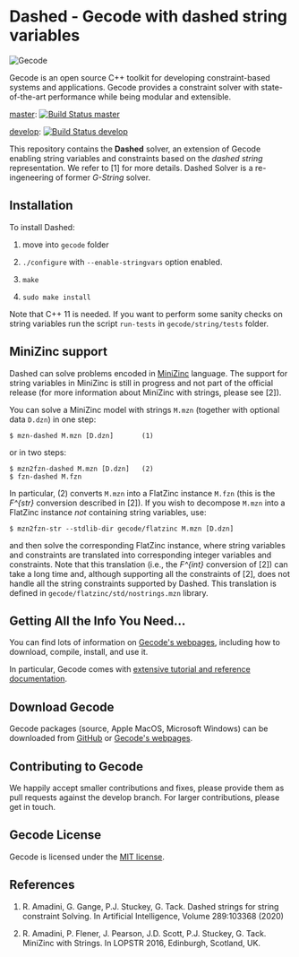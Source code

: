# Dashed - Gecode with dashed string variables

![Gecode](images/gecode-logo-100.png "Gecode")

Gecode is an open source C++ toolkit for developing
constraint-based systems and applications. Gecode provides a
constraint solver with state-of-the-art performance while being
modular and extensible.

[master](https://github.com/Gecode/gecode/tree/master): 
[![Build Status master](https://api.travis-ci.org/Gecode/gecode.svg?branch=master)](https://travis-ci.org/Gecode/gecode)

[develop](https://github.com/Gecode/gecode/tree/develop): 
[![Build Status develop](https://api.travis-ci.org/Gecode/gecode.svg?branch=develop)](https://travis-ci.org/Gecode/gecode)


This repository contains the __Dashed__ solver, an extension of Gecode enabling 
string variables and constraints based on the _dashed string_ representation.
We refer to [1] for more details.
Dashed Solver is a re-ingeneering of former _G-String_ solver.

## Installation

To install Dashed:

1. move into ```gecode``` folder

2. ```./configure``` with ```--enable-stringvars``` option enabled.

3. ```make```

4. ```sudo make install```

Note that C++ 11 is needed. If you want to perform some sanity checks on string 
variables run the script ```run-tests``` in ```gecode/string/tests``` folder.

## MiniZinc support

Dashed can solve problems encoded in [MiniZinc](http://www.minizinc.org/) 
language. The support for string variables in MiniZinc is still in progress and 
not part of the official release (for more information about MiniZinc with 
strings, please see [2]).

You can solve a MiniZinc model with strings ```M.mzn``` (together with optional 
data ```D.dzn```) in one step:

    $ mzn-dashed M.mzn [D.dzn]       (1)
   
or in two steps:
   
    $ mzn2fzn-dashed M.mzn [D.dzn]   (2)
    $ fzn-dashed M.fzn

In particular, (2) converts ```M.mzn``` into a FlatZinc instance ```M.fzn``` 
(this is the _F^{str}_ conversion described in [2]). If you wish to decompose 
```M.mzn``` into a FlatZinc instance _not_ containing string variables, use:

    $ mzn2fzn-str --stdlib-dir gecode/flatzinc M.mzn [D.dzn]
  
and then solve the corresponding FlatZinc instance, where string variables and 
constraints are translated into corresponding integer variables and constraints.
Note that this translation (i.e., the _F^{int}_ conversion of [2]) can take a 
long time and, although supporting all the constraints of [2], does not handle 
all the string constraints supported by Dashed. This translation is defined 
in ```gecode/flatzinc/std/nostrings.mzn``` library.

## Getting All the Info You Need...

You can find lots of information on
[Gecode's webpages](https://gecode.github.io),
including how to download, compile, install, and use it. 

In particular,
Gecode comes with
[extensive tutorial and reference documentation](https://gecode.github.io/documentation.html).

## Download Gecode

Gecode packages (source, Apple MacOS, Microsoft Windows) can be downloaded from
[GitHub](https://github.com/Gecode/gecode/releases)
or
[Gecode's webpages](https://gecode.github.io/download.html).

## Contributing to Gecode

We happily accept smaller contributions and fixes, please provide them as pull requests against the develop branch. For larger contributions, please get in touch.

## Gecode License

Gecode is licensed under the
[MIT license](https://github.com/Gecode/gecode/blob/master/LICENSE).

## References

1. R. Amadini, G. Gange, P.J. Stuckey, G. Tack. Dashed strings for string 
   constraint Solving. In Artificial Intelligence, Volume 289:103368 (2020)

2. R. Amadini, P. Flener, J. Pearson, J.D. Scott, P.J. Stuckey, G. Tack.
   MiniZinc with Strings. In LOPSTR 2016, Edinburgh, Scotland, UK.
   
   
